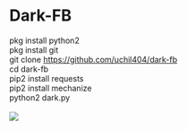 # Dark-FB

pkg install python2<br>
pkg install git<br>
git clone https://github.com/uchil404/dark-fb<br>
cd dark-fb<br>
pip2 install requests<br>
pip2 install mechanize<br>
python2 dark.py<br>
<br>
<img src="https://raw.githubusercontent.com/uchil404/dark-fb/master/Screenshot_2019-06-12-07-44-38.png">
